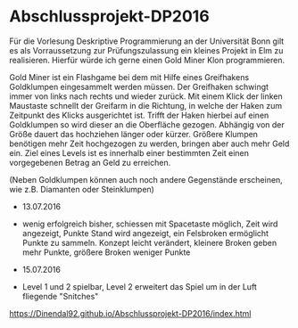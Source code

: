# Abschlussprojekt-DP2016

Für die Vorlesung Deskriptive Programmierung an der Universität Bonn gilt es als Vorraussetzung zur Prüfungszulassung ein kleines Projekt in Elm zu realisieren. Hierfür würde ich gerne einen Gold Miner Klon programmieren.

Gold Miner ist ein Flashgame bei dem mit Hilfe eines Greifhakens Goldklumpen eingesammelt werden müssen. Der Greifhaken schwingt immer von links nach rechts und wieder zurück. Mit einem Klick der linken Maustaste schnellt der Greifarm in die Richtung, in welche der Haken zum Zeitpunkt des Klicks ausgerichtet ist. Trifft der Haken hierbei auf einen Goldklumpen so wird dieser an die Oberfläche gezogen. Abhängig von der Größe dauert das hochziehen länger oder kürzer. Größere Klumpen benötigen mehr Zeit hochgezogen zu werden, bringen aber auch mehr Geld ein. Ziel eines Levels ist es innerhalb einer bestimmten Zeit einen vorgegebenen Betrag an Geld zu erreichen.

(Neben Goldklumpen können auch noch andere Gegenstände erscheinen, wie z.B. Diamanten oder Steinklumpen)


- 13.07.2016
- wenig erfolgreich bisher, schiessen mit Spacetaste möglich, Zeit wird angezeigt, Punkte Stand wird angezeigt, ein Felsbroken ermöglicht   Punkte zu sammeln. Konzept leicht verändert, kleinere Broken geben mehr Punkte, größere Broken weniger Punkte

- 15.07.2016
- Level 1 und 2 spielbar, Level 2 erweitert das Spiel um in der Luft fliegende "Snitches" 

https://Dinendal92.github.io/Abschlussprojekt-DP2016/index.html
